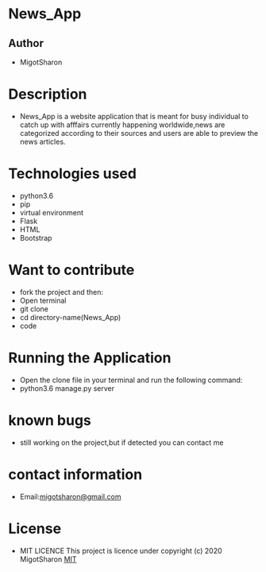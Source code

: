 # News_App

## Author

* MigotSharon

# Description
* News_App is a website application that is meant for busy individual to catch up with afffairs currently happening worldwide,news are categorized according to their sources and users are able to preview the news articles.

# Technologies used
* python3.6
* pip
* virtual environment
* Flask
* HTML
* Bootstrap

# Want to contribute
* fork the project and then:
* Open terminal
* git clone
* cd directory-name(News_App) 
* code

# Running the Application
* Open the clone file in your terminal and run the following command:
* python3.6 manage.py server

# known bugs
* still working on the project,but if detected you can contact me

# contact information
* Email:migotsharon@gmail.com

# License
* MIT LICENCE</a>
This  project is licence under <a href="https://opensource.org/licenses/MIT"></a>
copyright (c) 2020 MigotSharon
[MIT](https://github.com/MigotSharon/News_App/blob/master/LICENSE)

